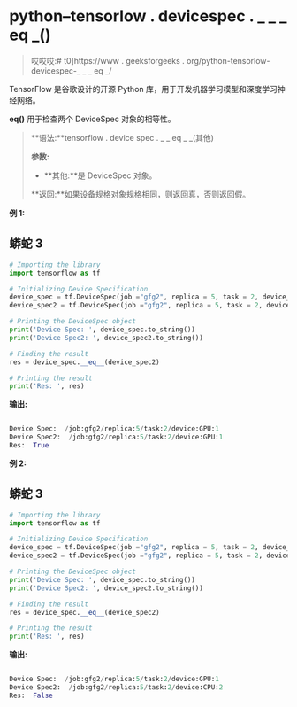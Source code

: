 # python–tensorlow . devicespec . _ _ _ eq _()

> 哎哎哎:# t0]https://www . geeksforgeeks . org/python-tensorlow-devicespec-_ _ _ eq _/

TensorFlow 是谷歌设计的开源 Python 库，用于开发机器学习模型和深度学习神经网络。

**__eq__()** 用于检查两个 DeviceSpec 对象的相等性。

> **语法:**tensorflow . device spec . _ _ eq _ _(其他)
> 
> **参数:**
> 
> *   **其他:**是 DeviceSpec 对象。
> 
> **返回:**如果设备规格对象规格相同，则返回真，否则返回假。

**例 1:**

## 蟒蛇 3

```py
# Importing the library
import tensorflow as tf

# Initializing Device Specification
device_spec = tf.DeviceSpec(job ="gfg2", replica = 5, task = 2, device_type ="GPU", device_index = 1)
device_spec2 = tf.DeviceSpec(job ="gfg2", replica = 5, task = 2, device_type ="GPU", device_index = 1)

# Printing the DeviceSpec object
print('Device Spec: ', device_spec.to_string())
print('Device Spec2: ', device_spec2.to_string())

# Finding the result
res = device_spec.__eq__(device_spec2)

# Printing the result
print('Res: ', res)
```

**输出:**

```py

Device Spec:  /job:gfg2/replica:5/task:2/device:GPU:1
Device Spec2:  /job:gfg2/replica:5/task:2/device:GPU:1
Res:  True

```

**例 2:**

## 蟒蛇 3

```py
# Importing the library
import tensorflow as tf

# Initializing Device Specification
device_spec = tf.DeviceSpec(job ="gfg2", replica = 5, task = 2, device_type ="GPU", device_index = 1)
device_spec2 = tf.DeviceSpec(job ="gfg2", replica = 5, task = 2, device_type ="CPU", device_index = 2)

# Printing the DeviceSpec object
print('Device Spec: ', device_spec.to_string())
print('Device Spec2: ', device_spec2.to_string())

# Finding the result
res = device_spec.__eq__(device_spec2)

# Printing the result
print('Res: ', res)
```

**输出:**

```py

Device Spec:  /job:gfg2/replica:5/task:2/device:GPU:1
Device Spec2:  /job:gfg2/replica:5/task:2/device:CPU:2
Res:  False

```